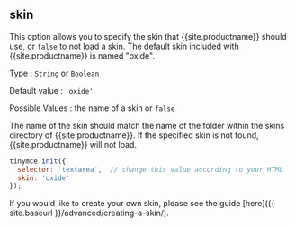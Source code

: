 ## skin

This option allows you to specify the skin that {{site.productname}} should use, or `false` to not load a skin. The default skin included with {{site.productname}} is named "oxide".

Type
: `String` or `Boolean`

Default value
: `'oxide'`

Possible Values
: the name of a skin or `false`

The name of the skin should match the name of the folder within the skins directory of {{site.productname}}. If the specified skin is not found, {{site.productname}} will not load.

```js
tinymce.init({
  selector: 'textarea',  // change this value according to your HTML
  skin: 'oxide'
});
```

If you would like to create your own skin, please see the guide [here]({{ site.baseurl }}/advanced/creating-a-skin/).
